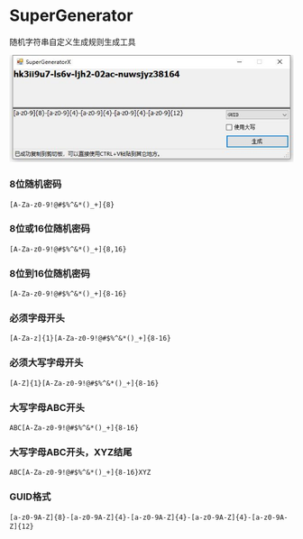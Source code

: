 # SuperGenerator
随机字符串自定义生成规则生成工具


![pic1](https://github.com/inrg/SuperGenerator/blob/master/pic/pic1.jpg?raw=true)

### 8位随机密码

```
[A-Za-z0-9!@#$%^&*()_+]{8}
```

### 8位或16位随机密码

```
[A-Za-z0-9!@#$%^&*()_+]{8,16}
```

### 8位到16位随机密码

```
[A-Za-z0-9!@#$%^&*()_+]{8-16}
```

### 必须字母开头

```
[A-Za-z]{1}[A-Za-z0-9!@#$%^&*()_+]{8-16}
```

### 必须大写字母开头

```
[A-Z]{1}[A-Za-z0-9!@#$%^&*()_+]{8-16}
```

### 大写字母ABC开头

```
ABC[A-Za-z0-9!@#$%^&*()_+]{8-16}
```

### 大写字母ABC开头，XYZ结尾

```
ABC[A-Za-z0-9!@#$%^&*()_+]{8-16}XYZ
```

### GUID格式

```
[a-z0-9A-Z]{8}-[a-z0-9A-Z]{4}-[a-z0-9A-Z]{4}-[a-z0-9A-Z]{4}-[a-z0-9A-Z]{12}
```
